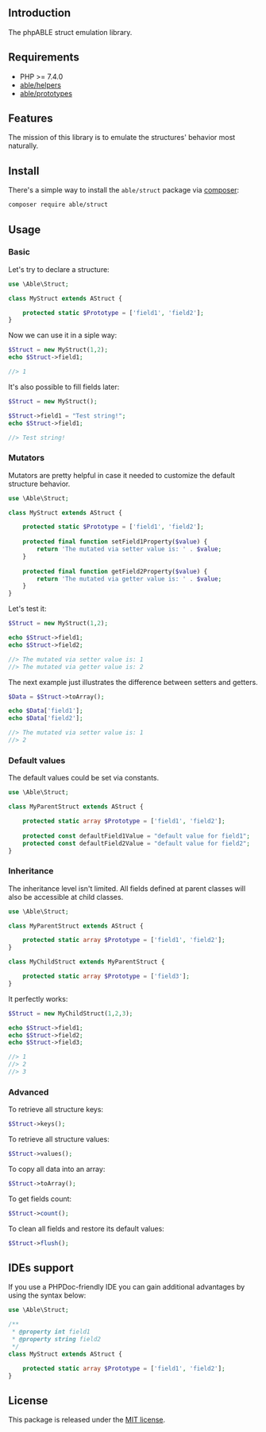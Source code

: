 ## Introduction
The phpABLE struct emulation library. 


## Requirements
* PHP >= 7.4.0
* [able/helpers](https://github.com/phpable/helpers)
* [able/prototypes](https://github.com/phpable/prototypes)


## Features 
The mission of this library is to emulate 
the structures' behavior most naturally. 

## Install
There's a simple way to install the ```able/struct``` package via [composer](http://getcomposer.org):

```bash
composer require able/struct
```


## Usage

### Basic 
Let's try to declare a structure:

```php
use \Able\Struct;

class MyStruct extends AStruct {

	protected static $Prototype = ['field1', 'field2'];
}
```

Now we can use it in a siple way: 

```php
$Struct = new MyStruct(1,2);
echo $Struct->field1;

//> 1
```

It's also possible to fill fields later:

```php
$Struct = new MyStruct();

$Struct->field1 = "Test string!";
echo $Struct->field1;

//> Test string!
```

### Mutators
Mutators are pretty helpful in case it needed 
to customize the default structure behavior. 
 
```php
use \Able\Struct;

class MyStruct extends AStruct {

	protected static $Prototype = ['field1', 'field2'];
	
	protected final function setField1Property($value) {
		return 'The mutated via setter value is: ' . $value;
	}
	
	protected final function getField2Property($value) {
		return 'The mutated via getter value is: ' . $value;
	}
}
```

Let's test it: 

```php
$Struct = new MyStruct(1,2);

echo $Struct->field1;
echo $Struct->field2;

//> The mutated via setter value is: 1
//> The mutated via getter value is: 2
```

The next example just illustrates the difference between setters and getters.

```php
$Data = $Struct->toArray();

echo $Data['field1'];
echo $Data['field2'];

//> The mutated via setter value is: 1
//> 2
```


### Default values
The default values could be set via constants. 

```php
use \Able\Struct;

class MyParentStruct extends AStruct {

	protected static array $Prototype = ['field1', 'field2'];
	
	protected const defaultField1Value = "default value for field1";
	protected const defaultField2Value = "default value for field2";
}
```

### Inheritance

The inheritance level isn't limited. 
All fields defined at parent classes will also be accessible at child classes.


```php
use \Able\Struct;

class MyParentStruct extends AStruct {

	protected static array $Prototype = ['field1', 'field2'];
}

class MyChildStruct extends MyParentStruct {

	protected static array $Prototype = ['field3'];
}
``` 

It perfectly works: 

```php
$Struct = new MyChildStruct(1,2,3);

echo $Struct->field1;
echo $Struct->field2;
echo $Struct->field3;

//> 1
//> 2
//> 3
```


### Advanced

To retrieve all structure keys: 

```php
$Struct->keys();
```

To retrieve all structure values: 

```php
$Struct->values();
```

To copy all data into an array:
```php
$Struct->toArray();
```

To get fields count:
```php
$Struct->count();
```

To clean all fields and restore its default values:
```php
$Struct->flush();
```


## IDEs support 
If you use a PHPDoc-friendly IDE you 
can gain additional advantages by using the syntax below: 

```php
use \Able\Struct;

/**
 * @property int field1
 * @property string field2
 */
class MyStruct extends AStruct {

	protected static array $Prototype = ['field1', 'field2'];
}
```

## License
This package is released under the [MIT license](https://github.com/phpable/struct/blob/master/LICENSE).
